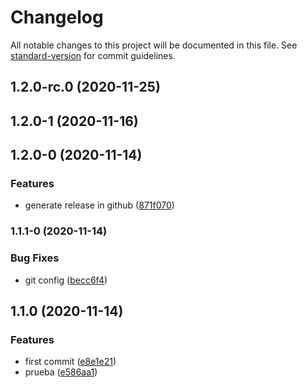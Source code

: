# Changelog

All notable changes to this project will be documented in this file. See [standard-version](https://github.com/conventional-changelog/standard-version) for commit guidelines.

## 1.2.0-rc.0 (2020-11-25)

## 1.2.0-1 (2020-11-16)

## 1.2.0-0 (2020-11-14)


### Features

* generate release in github ([871f070](https://github.com/Ahyycb/ci_cd_1/commit/871f0702c00bd7bfbe80213dd8796dc4772e922e))

### 1.1.1-0 (2020-11-14)


### Bug Fixes

* git config ([becc6f4](https://github.com/Ahyycb/ci_cd_1/commit/becc6f4ad2b3000d052e8533a6fc9f7b8ca3f043))

## 1.1.0 (2020-11-14)


### Features

* first commit ([e8e1e21](https://github.com/Ahyycb/ci_cd_1/commit/e8e1e21ccaf28623ea4c0369cd6d1ff5a4083b07))
* prueba ([e586aa1](https://github.com/Ahyycb/ci_cd_1/commit/e586aa14489d668646bf62e34e3f867fa2646ea9))
